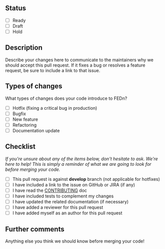 ## Status

- [ ] Ready
- [ ] Draft
- [ ] Hold

## Description

Describe your changes here to communicate to the maintainers why we should accept this pull request. 
If it fixes a bug or resolves a feature request, be sure to include a link to that issue.

## Types of changes

What types of changes does your code introduce to FEDn?

- [ ] Hotfix (fixing a critical bug in production)
- [ ] Bugfix
- [ ] New feature
- [ ] Refactoring
- [ ] Documentation update

## Checklist

_If you're unsure about any of the items below, don't hesitate to ask. We're here to help! 
This is simply a reminder of what we are going to look for before merging your code._

- [ ] This pull request is against **develop** branch (not applicable for hotfixes)
- [ ] I have included a link to the issue on GitHub or JIRA (if any)
- [ ] I have read the [CONTRIBUTING](https://github.com/scaleoutsystems/fedn/blob/master/CONTRIBUTING.md) doc
- [ ] I have included tests to complement my changes
- [ ] I have updated the related documentation (if necessary) 
- [ ] I have added a reviewer for this pull request
- [ ] I have added myself as an author for this pull request

## Further comments

Anything else you think we should know before merging your code!
